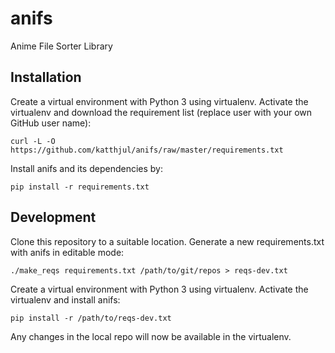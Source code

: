 # anifs

Anime File Sorter Library

## Installation

Create a virtual environment with Python 3 using virtualenv. 
Activate the virtualenv and download the requirement list 
(replace user with your own GitHub user name):

    curl -L -O https://github.com/katthjul/anifs/raw/master/requirements.txt

Install anifs and its dependencies by:

    pip install -r requirements.txt

## Development

Clone this repository to a suitable location.
Generate a new requirements.txt with anifs in editable mode:

    ./make_reqs requirements.txt /path/to/git/repos > reqs-dev.txt

Create a virtual environment with Python 3 using virtualenv. 
Activate the virtualenv and install anifs:

    pip install -r /path/to/reqs-dev.txt

Any changes in the local repo will now be available in the virtualenv.
